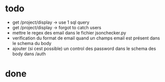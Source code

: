 # todo
- get /project/display -> use 1 sql query 
- get /project/display -> forgot to catch users
- mettre le regex des email dans le fichier jsonchecker.py
- verification du format de email quand un champs email est présent dans le schema du body
- ajouter (si cest possible) un control des password dans le schema des body dans /auth

# done
